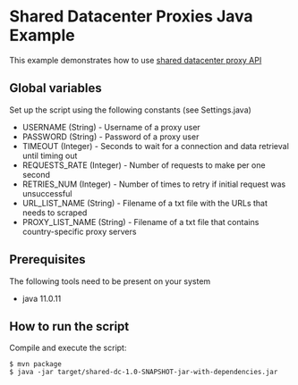 # Shared Datacenter Proxies Java Example

This example demonstrates how to use [shared datacenter proxy API](https://developers.oxylabs.io/shared-dc/#quick-start)

## Global variables

Set up the script using the following constants (see Settings.java)

* USERNAME (String) - Username of a proxy user
* PASSWORD (String) - Password of a proxy user
* TIMEOUT (Integer) - Seconds to wait for a connection and data retrieval until timing out
* REQUESTS_RATE (Integer) - Number of requests to make per one second
* RETRIES_NUM (Integer) - Number of times to retry if initial request was unsuccessful
* URL_LIST_NAME (String) - Filename of a txt file with the URLs that needs to scraped
* PROXY_LIST_NAME (String) - Filename of a txt file that contains country-specific proxy servers

## Prerequisites

The following tools need to be present on your system
* java 11.0.11

## How to run the script

Compile and execute the script:
```
$ mvn package
$ java -jar target/shared-dc-1.0-SNAPSHOT-jar-with-dependencies.jar 
```
